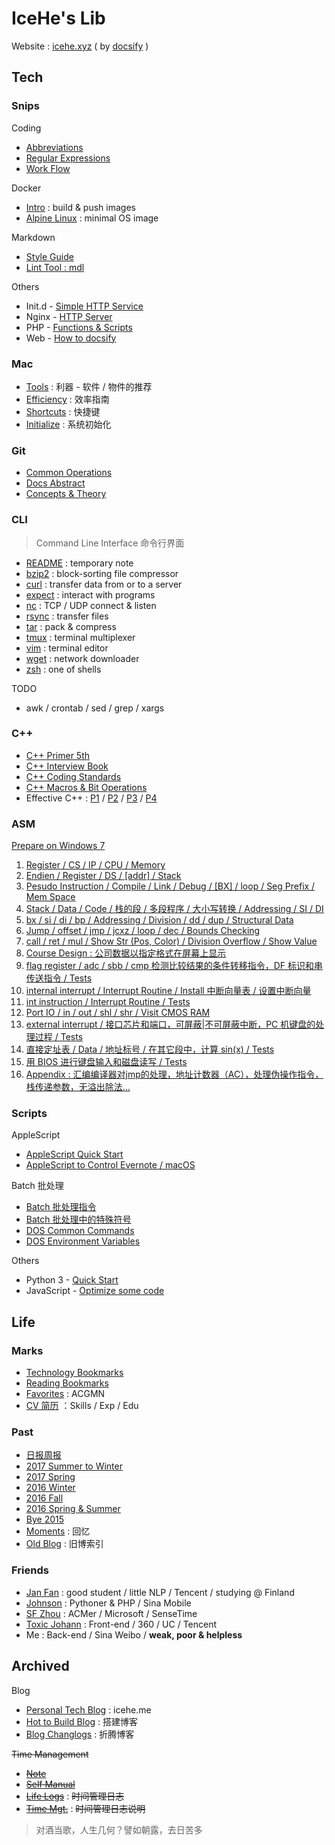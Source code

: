 # IceHe's Lib

Website : [icehe.xyz](https://icehe.xyz) ( by [docsify](_docsify/README.md) )

## Tech

### Snips

Coding

- [Abbreviations](coding/abbrs.md)
- [Regular Expressions](coding/regex.md)
- [Work Flow](coding/work-flow.md)

<!-- - [WB Bootcamp Note](coding/wb-bootcamp_tmp.md) ( TEMP ) -->

Docker

- [Intro](docker/README.md) : build & push images
- [Alpine Linux](docker/alpine/README.md) : minimal OS image

Markdown

- [Style Guide](markdown/README.md)
- [Lint Tool : mdl](markdown/lint/README.md)

Others

- Init.d - [Simple HTTP Service](init/init.d/README.md)
- Nginx - [HTTP Server](nginx/README.md)
- PHP - [Functions & Scripts](php/README.md)
- Web - [How to docsify](_docsify/README.md)

<!--

Java ( TODO )

- [Glossary](java/glossary.md) : Basic Concepts
- Basics ( Knowledge )
- [Frameworks & Technology](java/frameworks-n-tech.md) : Open Source
- [Spring Boot](java/spring-boot.md) : Quick Start
- [Code Style](java/code-style_tmp.md) ( To-Rewrite )

-->

### Mac

- [Tools](marks/tools.md) : 利器 - 软件 / 物件的推荐
- [Efficiency](mac/efficiency.md) : 效率指南
- [Shortcuts](mac/shortcuts.md) : 快捷键
- [Initialize](mac/initialize.md) : 系统初始化

<!-- [Re-install](mac/macos-reinstall_tmp.md) ( TEMP ) -->

### Git

- [Common Operations](git/README.md)
- [Docs Abstract](git/README.md#docs-abstract)
- [Concepts & Theory](git/README.md#concepts-n-theory)

### CLI

> Command Line Interface 命令行界面

- [README](commands/README.md) : temporary note
- [bzip2](commands/bzip2.md) : block-sorting file compressor
- [curl](commands/curl.md) : transfer data from or to a server
- [expect](commands/expect.md) : interact with programs
- [nc](commands/nc.md) : TCP / UDP connect & listen
- [rsync](commands/rsync/README.md) : transfer files
- [tar](commands/tar.md) : pack & compress
- [tmux](commands/tmux.md) : terminal multiplexer
- [vim](commands/vim.md) : terminal editor
- [wget](commands/wget.md) : network downloader
- [zsh](commands/zsh.md) : one of shells

<!-- - [awk-sed-grep](commands/awk-sed-grep_tmp.md) -->
<!-- - [useful](commands/useful_tmp.md) -->

TODO

- awk / crontab / sed / grep / xargs

### C++

- [C++ Primer 5th](cpp/primer-5th.md)
- [C++ Interview Book](cpp/interview-book.md)
- [C++ Coding Standards](cpp/code-standards.md)
- [C++ Macros & Bit Operations](cpp/macro-n-bit-operations.md)
- Effective C++ : [P1](cpp/effective-cpp-reading-note-1.md) / [P2](cpp/effective-cpp-reading-note-2.md) / [P3](cpp/effective-cpp-reading-note-3.md) / [P4](cpp/effective-cpp-reading-note-4.md)

### ASM

[Prepare on Windows 7](asm/prepare-on-windows-7.md)

1. [Register / CS / IP / CPU / Memory](asm/learning-note-1.md)
2. [Endien / Register / DS / [addr] / Stack](asm/learning-note-2.md)
3. [Pesudo Instruction / Compile / Link / Debug / [BX] / loop / Seg Prefix  / Mem Space](asm/learning-note-3.md)
4. [Stack / Data / Code / 栈的段 / 多段程序 / 大小写转换 / Addressing / SI / DI](asm/learning-note-4.md)
5. [bx / si / di / bp / Addressing / Division / dd / dup / Structural Data](asm/learning-note-5.md)
6. [Jump / offset / jmp / jcxz / loop / dec / Bounds Checking](asm/learning-note-6.md)
7. [call / ret / mul / Show Str (Pos, Color) / Division Overflow / Show Value](asm/learning-note-7.md)
8. [Course Design : 公司数据以指定格式在屏幕上显示](asm/learning-note-8.md)
9. [flag register / adc / sbb / cmp 检测比较结果的条件转移指令，DF 标识和串传送指令 / Tests](asm/learning-note-9.md)
10. [internal interrupt / Interrupt Routine / Install 中断向量表 / 设置中断向量](asm/learning-note-10.md)
11. [int instruction / Interrupt Routine / Tests](asm/learning-note-11.md)
12. [Port IO / in / out / shl / shr / Visit CMOS RAM](asm/learning-note-12.md)
13. [external interrupt / 接口芯片和端口，可屏蔽|不可屏蔽中断，PC 机键盘的处理过程 / Tests](asm/learning-note-13.md)
14. [直接定址表 / Data / 地址标号 / 在其它段中，计算 sin(x) / Tests](asm/learning-note-14.md)
15. [用 BIOS 进行键盘输入和磁盘读写 / Tests](asm/learning-note-15.md)
16. [Appendix : 汇编编译器对jmp的处理，地址计数器（AC），处理伪操作指令，栈传递参数，无溢出除法…](asm/learning-note-16.md)

### Scripts

AppleScript

- [AppleScript Quick Start](scripts/applescript/quick-start.md)
- [AppleScript to Control Evernote / macOS](scripts/applescript/evernote-macos.md)

Batch 批处理

- [Batch 批处理指令](scripts/batch/commands.md)
- [Batch 批处理中的特殊符号](scripts/batch/dos-special-symbol.md)
- [DOS Common Commands](scripts/batch/dos-common-commands.md)
- [DOS Environment Variables](scripts/batch/dos-environment-variable.md)

Others

- Python 3 - [Quick Start](scripts/python/quick-start.md)
- JavaScript - [Optimize some code](scripts/javascript/optimize-some-code.md)

## Life

### Marks

- [Technology Bookmarks](marks/tech.md)
- [Reading Bookmarks](marks/read.md)
- [Favorites](marks/favourites.md) : ACGMN
- [CV 简历](marks/cv.md) ：Skills / Exp / Edu

<!--     - 微博视频平台 / 服务端 / Java -->
<!--     - 微博移动应用服务 / 服务端 / PHP -->
<!--     - 华南理工 / 软件工程 / 本科 -->

### Past

- [日报周报](diary/)
- [2017 Summer to Winter](past/2017-summer-2-winter.md)
- [2017 Spring](past/2017-spring.md)
- [2016 Winter](past/2016-winter.md)
- [2016 Fall](past/2016-fall.md)
- [2016 Spring & Summer](past/2016-summer.md)
- [Bye 2015](past/2015-bye.md)
- [Moments](past/moments.md) : 回忆
- [Old Blog](past/old-blog.md) : 旧博索引

### Friends

- [Jan Fan](http://janfan.cn/) : good student / little NLP / Tencent / studying @ Finland
- [Johnson](http://mrzys.coding.me/) : Pythoner & PHP / Sina Mobile
- [SF Zhou](http://sf-zhou.github.io/) : ACMer / Microsoft / SenseTime
- [Toxic Johann](https://github.com/toxic-johann/toxic-johann.github.io/issues) : Front-end / 360 / UC / Tencent
- Me : Back-end / Sina Weibo / **weak, poor & helpless**

## Archived

Blog

- [Personal Tech Blog](https://icehe.me) : icehe.me
- [Hot to Build Blog](_archived/blog/build-blog.md) : 搭建博客
- [Blog Changlogs](_archived/blog/blog-changelog.md) : 折腾博客

~~Time Management~~

- [~~Note~~](_archived/think/life-note.md)
- [~~Self Manual~~](_archived/think/life-manual.md)
- [~~Life Logs~~](_archived/lifelogs.md) : ~~时间管理日志~~
- [~~Time Mgt.~~](_archived/think/time-mgt.md) : ~~时间管理日志说明~~

> 对酒当歌，人生几何？譬如朝露，去日苦多
